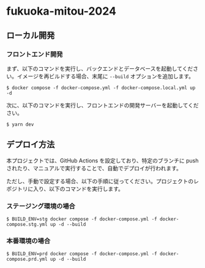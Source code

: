 # fukuoka-mitou-2024

## ローカル開発

### フロントエンド開発

まず、以下のコマンドを実行し、バックエンドとデータベースを起動してください。イメージを再ビルドする場合、末尾に `--build` オプションを追加します。

```
$ docker compose -f docker-compose.yml -f docker-compose.local.yml up -d
```

次に、以下のコマンドを実行し、フロントエンドの開発サーバーを起動してください。

```
$ yarn dev
```

## デプロイ方法

本プロジェクトでは、GitHub Actions を設定しており、特定のブランチに push されたり、マニュアルで実行することで、自動でデプロイが行われます。

ただし、手動で設定する場合、以下の手順に従ってください。プロジェクトのレポジトリに入り、以下のコマンドを実行します。

### ステージング環境の場合

```
$ BUILD_ENV=stg docker compose -f docker-compose.yml -f docker-compose.stg.yml up -d --build
```

### 本番環境の場合

```
$ BUILD_ENV=prd docker compose -f docker-compose.yml -f docker-compose.prd.yml up -d --build
```
